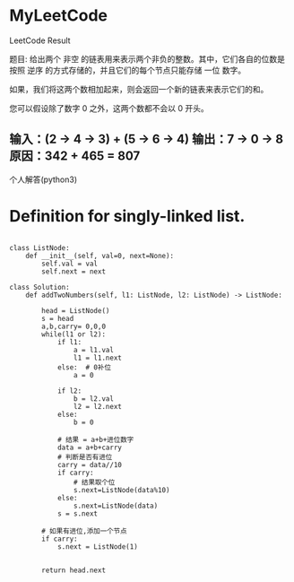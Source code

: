 # MyLeetCode
LeetCode Result




题目:
给出两个 非空 的链表用来表示两个非负的整数。其中，它们各自的位数是按照 逆序 的方式存储的，并且它们的每个节点只能存储 一位 数字。

如果，我们将这两个数相加起来，则会返回一个新的链表来表示它们的和。

您可以假设除了数字 0 之外，这两个数都不会以 0 开头。

输入：(2 -> 4 -> 3) + (5 -> 6 -> 4)
输出：7 -> 0 -> 8
原因：342 + 465 = 807
--------------------------
个人解答(python3)

# Definition for singly-linked list.
```

class ListNode:
    def __init__(self, val=0, next=None):
        self.val = val
        self.next = next
    
class Solution:
    def addTwoNumbers(self, l1: ListNode, l2: ListNode) -> ListNode:
 
        head = ListNode()
        s = head
        a,b,carry= 0,0,0
        while(l1 or l2):
            if l1:
                a = l1.val
                l1 = l1.next
            else:  # 0补位
                a = 0
            
            if l2:
                b = l2.val
                l2 = l2.next
            else:
                b = 0
            
            # 结果 = a+b+进位数字
            data = a+b+carry
            # 判断是否有进位
            carry = data//10
            if carry:
                # 结果取个位
                s.next=ListNode(data%10)
            else:
                s.next=ListNode(data)
            s = s.next
        
        # 如果有进位,添加一个节点
        if carry:
            s.next = ListNode(1)

        
        return head.next
     
```
